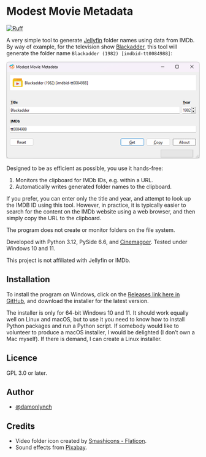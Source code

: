 # Modest Movie Metadata

[![Ruff](https://img.shields.io/endpoint?url=https://raw.githubusercontent.com/astral-sh/ruff/main/assets/badge/v2.json)](https://github.com/astral-sh/ruff)

A very simple tool to generate [Jellyfin](https://jellyfin.org/) folder 
names using data from IMDb. By way of example, for the television show 
[Blackadder](https://www.imdb.com/title/tt0084988/), this tool will
generate the folder name `Blackadder (1982) [imdbid-tt0084988]`:

![Program screenshot](.github/modest-movie-metadata.png)

Designed to be as efficient as possible, you use it hands-free:

1. Monitors the clipboard for IMDb IDs, e.g. within a URL. 
2. Automatically writes generated folder names to the clipboard.

If you prefer, you can enter only the title and year, and attempt to look 
up the IMDB ID using this tool. However, in practice, it is typically easier to 
search for the content on the IMDb website using a web browser, and then simply 
copy the URL to the clipboard.

The program does not create or monitor folders on the file system.

Developed with Python 3.12, PySide 6.6, and 
[Cinemagoer](https://github.com/cinemagoer/cinemagoer).
Tested under Windows 10 and 11.

This project is not affiliated with Jellyfin or IMDb.

## Installation

To install the program on Windows, click on the
[Releases link here in GitHub](https://github.com/damonlynch/modest-movie-metadata/releases), 
and download the installer for the latest version.

The installer is only for 64-bit Windows 10 and 11. It should work equally 
well on Linux and macOS, but to use it you need to know how to install Python 
packages and run a Python script. If somebody would like to volunteer to 
produce a macOS installer, I would be delighted (I don’t own a Mac myself). 
If there is demand, I can create a Linux installer.  

## Licence
GPL 3.0 or later.


## Author

- [@damonlynch](https://www.github.com/damonlynch)

## Credits

- Video folder icon created by [Smashicons - Flaticon](https://www.flaticon.com/free-icon/video_6302563).
- Sound effects from [Pixabay](https://pixabay.com/sound-effects/game-ui-sounds-14857/). 
